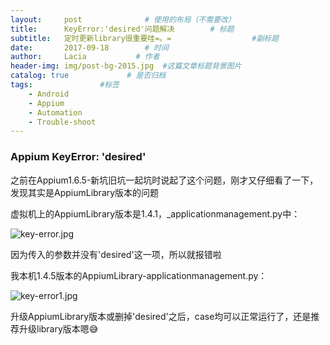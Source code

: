 ```yaml
---
layout:     post              # 使用的布局（不需要改）
title:      KeyError:'desired'问题解决        # 标题 
subtitle:   定时更新library很重要哇=。=                  #副标题
date:       2017-09-18        # 时间
author:     Lacia           # 作者
header-img: img/post-bg-2015.jpg  #这篇文章标题背景图片
catalog: true             # 是否归档
tags:               #标签
    - Android
    - Appium
    - Automation
    - Trouble-shoot
---
```



### Appium KeyError: 'desired'

之前在Appium1.6.5-新坑旧坑一起坑时说起了这个问题，刚才又仔细看了一下，发现其实是AppiumLibrary版本的问题  

虚拟机上的AppiumLibrary版本是1.4.1，_applicationmanagement.py中：  


![key-error.jpg](http://upload-images.jianshu.io/upload_images/4886646-6a9e55b7fab7e6de.jpg?imageMogr2/auto-orient/strip%7CimageView2/2/w/1240)


因为传入的参数并没有'desired'这一项，所以就报错啦  

我本机1.4.5版本的AppiumLibrary-applicationmanagement.py：  


![key-error1.jpg](http://upload-images.jianshu.io/upload_images/4886646-31f40dcb0b6a8bd6.jpg?imageMogr2/auto-orient/strip%7CimageView2/2/w/1240)


升级AppiumLibrary版本或删掉'desired'之后，case均可以正常运行了，还是推荐升级library版本嗯:sweat_smile:

